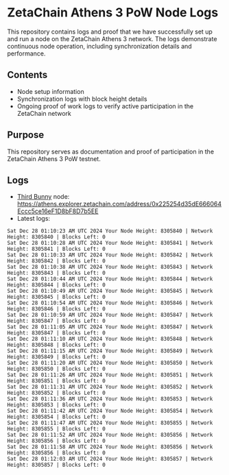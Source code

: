 # ZetaChain Athens 3 PoW Node Logs
This repository contains logs and proof that we have successfully set up and run a node on the ZetaChain Athens 3 network. The logs demonstrate continuous node operation, including synchronization details and performance.

## Contents
- Node setup information
- Synchronization logs with block height details
- Ongoing proof of work logs to verify active participation in the ZetaChain network

## Purpose
This repository serves as documentation and proof of participation in the ZetaChain Athens 3 PoW testnet.

## Logs

- [Third Bunny](https://thirdbunny.xyz/) node: https://athens.explorer.zetachain.com/address/0x225254d35dE666064Eccc5ce16eF1D8bF8D7b5EE
- Latest logs:
```
Sat Dec 28 01:10:23 AM UTC 2024 Your Node Height: 8305840 | Network Height: 8305840 | Blocks Left: 0
Sat Dec 28 01:10:28 AM UTC 2024 Your Node Height: 8305841 | Network Height: 8305841 | Blocks Left: 0
Sat Dec 28 01:10:33 AM UTC 2024 Your Node Height: 8305842 | Network Height: 8305842 | Blocks Left: 0
Sat Dec 28 01:10:38 AM UTC 2024 Your Node Height: 8305843 | Network Height: 8305843 | Blocks Left: 0
Sat Dec 28 01:10:44 AM UTC 2024 Your Node Height: 8305844 | Network Height: 8305844 | Blocks Left: 0
Sat Dec 28 01:10:49 AM UTC 2024 Your Node Height: 8305845 | Network Height: 8305845 | Blocks Left: 0
Sat Dec 28 01:10:54 AM UTC 2024 Your Node Height: 8305846 | Network Height: 8305846 | Blocks Left: 0
Sat Dec 28 01:10:59 AM UTC 2024 Your Node Height: 8305847 | Network Height: 8305847 | Blocks Left: 0
Sat Dec 28 01:11:05 AM UTC 2024 Your Node Height: 8305847 | Network Height: 8305847 | Blocks Left: 0
Sat Dec 28 01:11:10 AM UTC 2024 Your Node Height: 8305848 | Network Height: 8305848 | Blocks Left: 0
Sat Dec 28 01:11:15 AM UTC 2024 Your Node Height: 8305849 | Network Height: 8305849 | Blocks Left: 0
Sat Dec 28 01:11:20 AM UTC 2024 Your Node Height: 8305850 | Network Height: 8305850 | Blocks Left: 0
Sat Dec 28 01:11:26 AM UTC 2024 Your Node Height: 8305851 | Network Height: 8305851 | Blocks Left: 0
Sat Dec 28 01:11:31 AM UTC 2024 Your Node Height: 8305852 | Network Height: 8305852 | Blocks Left: 0
Sat Dec 28 01:11:36 AM UTC 2024 Your Node Height: 8305853 | Network Height: 8305853 | Blocks Left: 0
Sat Dec 28 01:11:42 AM UTC 2024 Your Node Height: 8305854 | Network Height: 8305854 | Blocks Left: 0
Sat Dec 28 01:11:47 AM UTC 2024 Your Node Height: 8305855 | Network Height: 8305855 | Blocks Left: 0
Sat Dec 28 01:11:52 AM UTC 2024 Your Node Height: 8305856 | Network Height: 8305856 | Blocks Left: 0
Sat Dec 28 01:11:58 AM UTC 2024 Your Node Height: 8305856 | Network Height: 8305856 | Blocks Left: 0
Sat Dec 28 01:12:03 AM UTC 2024 Your Node Height: 8305857 | Network Height: 8305857 | Blocks Left: 0
```
